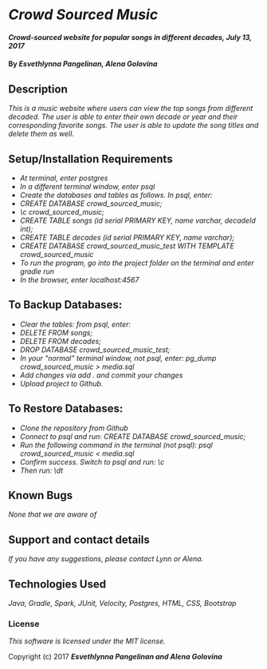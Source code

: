 # _Crowd Sourced Music_

#### _Crowd-sourced website for popular songs in different decades, July 13, 2017_

#### By _**Esvethlynna Pangelinan, Alena Golovina**_

## Description

_This is a music website where users can view the top songs from different decaded.  The user is able to enter their own decade or year and their corresponding favorite songs. The user is able to update the song titles and delete them as well._

## Setup/Installation Requirements

* _At terminal, enter postgres_
* _In a different terminal window, enter psql_
* _Create the databases and tables as follows. In psql, enter:_
* _CREATE DATABASE crowd_sourced_music;_
* _\c crowd_sourced_music;_
* _CREATE TABLE songs (id serial PRIMARY KEY, name varchar, decadeId int);_
* _CREATE TABLE decades (id serial PRIMARY KEY, name varchar);_
* _CREATE DATABASE crowd_sourced_music_test WITH TEMPLATE crowd_sourced_music_
* _To run the program, go into the project folder on the terminal and enter gradle run_
* _In the browser, enter localhost:4567_

## To Backup Databases:
* _Clear the tables:  from psql, enter:_
* _DELETE FROM songs;_
* _DELETE FROM decades;_
* _DROP DATABASE crowd_sourced_music_test;_
* _In your "normal" terminal window, not psql, enter: pg_dump crowd_sourced_music > media.sql_
* _Add changes via add . and commit your changes_
* _Upload project to Github._

## To Restore Databases:
* _Clone the repository from Github_
* _Connect to psql and run: CREATE DATABASE crowd_sourced_music;_
* _Run the following command in the terminal (not psql): psql crowd_sourced_music < media.sql_
* _Confirm success.  Switch to psql and run:  \c_
* _Then run: \dt_

## Known Bugs

_None that we are aware of_

## Support and contact details

_If you have any suggestions, please contact Lynn or Alena._

## Technologies Used

_Java, Gradle, Spark, JUnit, Velocity, Postgres, HTML, CSS, Bootstrap_

### License

*This software is licensed under the MIT license.*

Copyright (c) 2017 **_Esvethlynna Pangelinan and Alena Golovina_**
